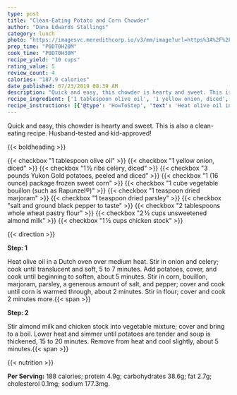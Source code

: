 ```yaml
---
type: post
title: "Clean-Eating Potato and Corn Chowder"
author: "Dana Edwards Stallings"
category: lunch
photo: "https://imagesvc.meredithcorp.io/v3/mm/image?url=https%3A%2F%2Fimages.media-allrecipes.com%2Fuserphotos%2F3169905.jpg"
prep_time: "P0DT0H20M"
cook_time: "P0DT0H30M"
recipe_yield: "10 cups"
rating_value: 5
review_count: 4
calories: "187.9 calories"
date_published: 07/23/2019 08:39 AM
description: "Quick and easy, this chowder is hearty and sweet. This is also a clean-eating recipe. Husband-tested and kid-approved!"
recipe_ingredient: ['1 tablespoon olive oil', '1 yellow onion, diced', '1\u2009½ ribs celery, diced', '3 pounds Yukon Gold potatoes, peeled and diced', '1 (16 ounce) package frozen sweet corn', '1 cube vegetable bouillon (such as Rapunzel®)', '1 teaspoon dried marjoram', '1 teaspoon dried parsley', 'salt and ground black pepper to taste', '2 tablespoons whole wheat pastry flour', '2\u2009½ cups unsweetened almond milk', '1\u2009½ cups chicken stock']
recipe_instructions: [{'@type': 'HowToStep', 'text': 'Heat olive oil in a Dutch oven over medium heat. Stir in onion and celery; cook until translucent and soft, 5 to 7 minutes. Add potatoes, cover, and cook until beginning to soften, about 5 minutes. Stir in corn, bouillon, marjoram, parsley, a generous amount of salt, and pepper; cover and cook until corn is warmed through, about 2 minutes. Stir in flour; cover and cook 2 minutes more.\n'}, {'@type': 'HowToStep', 'text': 'Stir almond milk and chicken stock into vegetable mixture; cover and bring to a boil. Lower heat and simmer until potatoes are tender and soup is thickened, 15 to 20 minutes. Remove from heat and cool slightly, about 5 minutes.\n'}]
---
```


Quick and easy, this chowder is hearty and sweet. This is also a clean-eating recipe. Husband-tested and kid-approved! 

{{< boldheading >}}

{{< checkbox "1 tablespoon olive oil" >}}
{{< checkbox "1  yellow onion, diced" >}}
{{< checkbox "1 ½ ribs celery, diced" >}}
{{< checkbox "3 pounds Yukon Gold potatoes, peeled and diced" >}}
{{< checkbox "1 (16 ounce) package frozen sweet corn" >}}
{{< checkbox "1 cube vegetable bouillon (such as Rapunzel®)" >}}
{{< checkbox "1 teaspoon dried marjoram" >}}
{{< checkbox "1 teaspoon dried parsley" >}}
{{< checkbox "salt and ground black pepper to taste" >}}
{{< checkbox "2 tablespoons whole wheat pastry flour" >}}
{{< checkbox "2 ½ cups unsweetened almond milk" >}}
{{< checkbox "1 ½ cups chicken stock" >}}


{{< direction >}}

**Step: 1**

Heat olive oil in a Dutch oven over medium heat. Stir in onion and celery; cook until translucent and soft, 5 to 7 minutes. Add potatoes, cover, and cook until beginning to soften, about 5 minutes. Stir in corn, bouillon, marjoram, parsley, a generous amount of salt, and pepper; cover and cook until corn is warmed through, about 2 minutes. Stir in flour; cover and cook 2 minutes more.{{< span >}}

**Step: 2**

Stir almond milk and chicken stock into vegetable mixture; cover and bring to a boil. Lower heat and simmer until potatoes are tender and soup is thickened, 15 to 20 minutes. Remove from heat and cool slightly, about 5 minutes.{{< span >}}

{{< nutrition >}}

**Per Serving:** 188 calories; protein 4.9g; carbohydrates 38.6g; fat 2.7g; cholesterol 0.1mg; sodium 177.3mg.